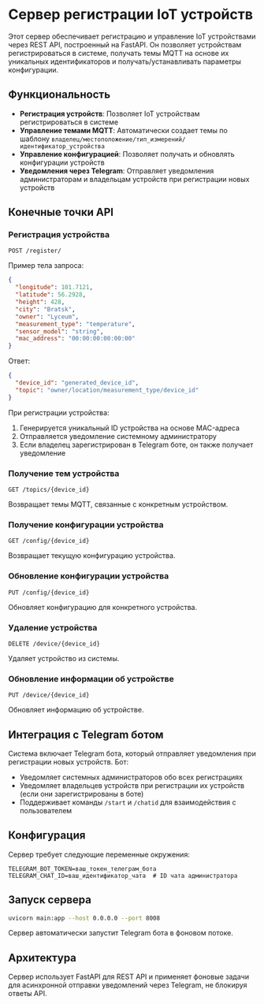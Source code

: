 # Сервер регистрации IoT устройств

Этот сервер обеспечивает регистрацию и управление IoT устройствами через REST API, построенный на FastAPI. Он позволяет устройствам регистрироваться в системе, получать темы MQTT на основе их уникальных идентификаторов и получать/устанавливать параметры конфигурации.

## Функциональность

- **Регистрация устройств**: Позволяет IoT устройствам регистрироваться в системе
- **Управление темами MQTT**: Автоматически создает темы по шаблону `владелец/местоположение/тип_измерений/идентификатор_устройства`
- **Управление конфигурацией**: Позволяет получать и обновлять конфигурации устройств
- **Уведомления через Telegram**: Отправляет уведомления администраторам и владельцам устройств при регистрации новых устройств

## Конечные точки API

### Регистрация устройства

```
POST /register/
```

Пример тела запроса:
```json
{
  "longitude": 101.7121,
  "latitude": 56.2928,
  "height": 428,
  "city": "Bratsk",
  "owner": "Lyceum",
  "measurement_type": "temperature",
  "sensor_model": "string",
  "mac_address": "00:00:00:00:00:00"
}
```

Ответ:
```json
{
  "device_id": "generated_device_id",
  "topic": "owner/location/measurement_type/device_id"
}
```

При регистрации устройства:
1. Генерируется уникальный ID устройства на основе MAC-адреса
2. Отправляется уведомление системному администратору
3. Если владелец зарегистрирован в Telegram боте, он также получает уведомление

### Получение тем устройства

```
GET /topics/{device_id}
```

Возвращает темы MQTT, связанные с конкретным устройством.

### Получение конфигурации устройства

```
GET /config/{device_id}
```

Возвращает текущую конфигурацию устройства.

### Обновление конфигурации устройства

```
PUT /config/{device_id}
```

Обновляет конфигурацию для конкретного устройства.

### Удаление устройства

```
DELETE /device/{device_id}
```

Удаляет устройство из системы.

### Обновление информации об устройстве

```
PUT /device/{device_id}
```

Обновляет информацию об устройстве.

## Интеграция с Telegram ботом

Система включает Telegram бота, который отправляет уведомления при регистрации новых устройств. Бот:

- Уведомляет системных администраторов обо всех регистрациях
- Уведомляет владельцев устройств при регистрации их устройств (если они зарегистрированы в боте)
- Поддерживает команды `/start` и `/chatid` для взаимодействия с пользователем

## Конфигурация

Сервер требует следующие переменные окружения:

```
TELEGRAM_BOT_TOKEN=ваш_токен_телеграм_бота
TELEGRAM_CHAT_ID=ваш_идентификатор_чата  # ID чата администратора
```

## Запуск сервера

```bash
uvicorn main:app --host 0.0.0.0 --port 8008
```

Сервер автоматически запустит Telegram бота в фоновом потоке.

## Архитектура

Сервер использует FastAPI для REST API и применяет фоновые задачи для асинхронной отправки уведомлений через Telegram, не блокируя ответы API.
